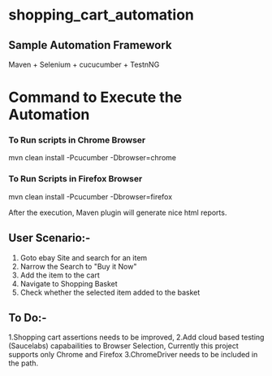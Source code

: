 # shopping_cart_automation

## Sample Automation Framework

Maven + Selenium + cucucumber + TestnNG

# Command to Execute the Automation

### To Run scripts in Chrome Browser 
mvn clean install -Pcucumber -Dbrowser=chrome

### To Run Scripts in Firefox Browser
mvn clean install -Pcucumber -Dbrowser=firefox

After the execution, Maven plugin will generate nice html reports.

## User Scenario:-
1. Goto ebay Site and search for an item
2. Narrow the Search to "Buy it Now"
3. Add the item to the cart
4. Navigate to Shopping Basket
5. Check whether the selected item added to the basket

## To Do:-
1.Shopping cart assertions needs to be improved,
2.Add cloud based testing (Saucelabs) capabailities to Browser Selection, Currently this project supports only Chrome and Firefox
3.ChromeDriver needs to be included in the path.

